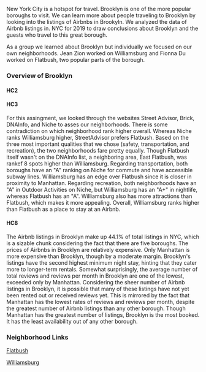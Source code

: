 New York City is a hotspot for travel. Brooklyn is one of the more popular boroughs to visit. We can learn more about people traveling to Brooklyn by looking into the listings of Airbnbs in Brookyln. We analyzed the data of Airbnb listings in. NYC for 2019 to draw conclusions about Brooklyn and the guests who travel to this great borough.  

As a group we learned about Brooklyn but individually we focused on our own neighborhoods. Jean Zion worked on Williamsburg and Fionna Du worked on Flatbush, two popular parts of the borough.  
### Overview of Brooklyn

#### HC2

#### HC3
For this assingment, we looked through the websites Street Advisor, Brick, DNAInfo, and Niche to asses our neighborhoods. There is some contradiction on which neighborhood rank higher overall. Whereas Niche ranks Williamsburg higher, StreetAdvisor prefers Flatbush. Based on the three most important qualities that we chose (safety, transportation, and recreation), the two neighborhoods fare pretty equally. Though Flatbush itself wasn't on the DNAInfo list, a neighboring area, East Flatbush, was rankef 8 spots higher than Williamsburg. Regarding transportation, both boroughs have an "A" ranking on Niche for commute and have accessible subway lines. Williamsburg has an edge over Flatbush since it is closer in proximity to Manhattan. Regarding recreation, both neighborhoods have an "A" in Outdoor Activities on Niche, but Williamsburg has an "A+" in nightlife, whereas Flatbush has an "A". Williamsburg also has more attractions than Flatbush, which makes it more appealing. Overall, Williamsburg ranks higher than Flatbush as a place to stay at an Airbnb.
#### HC8
The Airbnb listings in Brooklyn make up 44.1% of total listings in NYC, which is a sizable chunk considering the fact that there are five boroughs. The prices of Airbnbs in Brooklyn are relatively expensive. Only Manhattan is more expensive than Brooklyn, though by a moderate margin. Brooklyn's listings have the second highest minimum night stay, hinting that they cater more to longer-term rentals. Somewhat surprisingly, the average number of total reviews and reviews per month in Brooklyn are one of the lowest, exceeded only by Manhattan. Considering the sheer number of Airbnb listings in Brooklyn, it is possible that many of these listings have not yet been rented out or received reviews yet. This is mirrored by the fact that Manhattan has the lowest rates of reviews and reviews per month, despite the greatest number of Airbnb listings than any other borough. Though Manhattan has the greatest number of listings, Brooklyn is the most booked. It has the least availability out of any other borough.

### Neighborhood Links

[Flatbush](https://fionnadu.github.io/Flatbush/)  

[Williamsburg](https://jmzion.github.io/HC10/)

